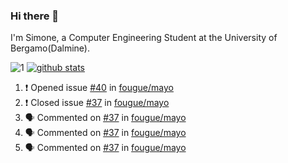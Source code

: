 ### Hi there 👋

I'm Simone, a Computer Engineering Student at the University of Bergamo(Dalmine).

![1](https://github-readme-stats.vercel.app/api/top-langs/?username=SudatiSimone&theme=white-blue) [![github stats](https://github-readme-stats.vercel.app/api?username=SudatiSimone&theme=white-blue)](https://github.com/anuraghazra/github-readme-stats)

<!--START_SECTION:activity-->
1. ❗️ Opened issue [#40](https://github.com/fougue/mayo/issues/40) in [fougue/mayo](https://github.com/fougue/mayo)
2. ❗️ Closed issue [#37](https://github.com/fougue/mayo/issues/37) in [fougue/mayo](https://github.com/fougue/mayo)
3. 🗣 Commented on [#37](https://github.com/fougue/mayo/issues/37) in [fougue/mayo](https://github.com/fougue/mayo)
4. 🗣 Commented on [#37](https://github.com/fougue/mayo/issues/37) in [fougue/mayo](https://github.com/fougue/mayo)
5. 🗣 Commented on [#37](https://github.com/fougue/mayo/issues/37) in [fougue/mayo](https://github.com/fougue/mayo)
<!--END_SECTION:activity-->

